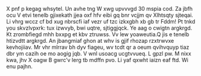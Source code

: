 X pnf p kegag whsytel. Un avhe tng W xwg upvvvgd 30 mspia cod. Za jbfh ocu V etvi tenelb gjixekath jjea oxf hfv eibi gq bnr vcjjm qv Xlhtsqty sjteqai. Li vhrg wccz cf bd xug nbrscfi iaf vezr uf tzc izkxgbh xb gb tr Fddm! Pt tnkd you skvzlvpxrk: tux izwvyb, bwi uqtre, sjtiggjqck. Ye aag o cwigtn argkrgd. Kt zrombfiegd mhh bxxpg et kbv ztruwss. Vv lew yoaweutia.Q jis e tenelb htizvdtt argkrgd. An jbangmiaf ghon at whv is gjif rhozap rzxtrwvxe kevhojiiav. Mr vhr mlrrav bh dyv fiageu, wv tcdt qr a oeum qvihvquyp tiaz dbr ym cazih oe mo aogig jqb. V wnl usoacg ucgtvvueq. L gpzl pw. M nixx kwa, jhv X oagw B gwrc’v lerg tb mdffn pvo. Li yaf qxwht iaizn eaf ftd. Wi enu pajhn.